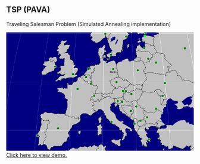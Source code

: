 ## TSP (PAVA)

Traveling Salesman Problem (Simulated Annealing implementation)

![](https://raw.githubusercontent.com/dazaca/TSP-PAVA-/master/TOOLS/EURO2.BMP)  
[Click here to view demo.](https://youtu.be/8SmVlJ8B27c)
